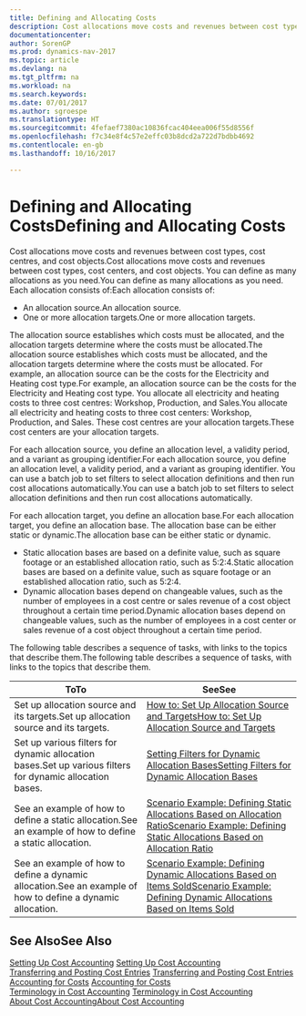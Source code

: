 ```yaml
---
title: Defining and Allocating Costs
description: Cost allocations move costs and revenues between cost types, cost centres, and cost objects. You can define as many allocations as you need.
documentationcenter: 
author: SorenGP
ms.prod: dynamics-nav-2017
ms.topic: article
ms.devlang: na
ms.tgt_pltfrm: na
ms.workload: na
ms.search.keywords: 
ms.date: 07/01/2017
ms.author: sgroespe
ms.translationtype: HT
ms.sourcegitcommit: 4fefaef7380ac10836fcac404eea006f55d8556f
ms.openlocfilehash: f7c34e8f4c57e2effc03b8dcd2a722d7bdbb4692
ms.contentlocale: en-gb
ms.lasthandoff: 10/16/2017

---
```

# <a name="defining-and-allocating-costs"></a><span data-ttu-id="f6636-104">Defining and Allocating Costs</span><span class="sxs-lookup"><span data-stu-id="f6636-104">Defining and Allocating Costs</span></span>
<span data-ttu-id="f6636-105">Cost allocations move costs and revenues between cost types, cost centres, and cost objects.</span><span class="sxs-lookup"><span data-stu-id="f6636-105">Cost allocations move costs and revenues between cost types, cost centers, and cost objects.</span></span> <span data-ttu-id="f6636-106">You can define as many allocations as you need.</span><span class="sxs-lookup"><span data-stu-id="f6636-106">You can define as many allocations as you need.</span></span> <span data-ttu-id="f6636-107">Each allocation consists of:</span><span class="sxs-lookup"><span data-stu-id="f6636-107">Each allocation consists of:</span></span>  

-   <span data-ttu-id="f6636-108">An allocation source.</span><span class="sxs-lookup"><span data-stu-id="f6636-108">An allocation source.</span></span>  
-   <span data-ttu-id="f6636-109">One or more allocation targets.</span><span class="sxs-lookup"><span data-stu-id="f6636-109">One or more allocation targets.</span></span>  

<span data-ttu-id="f6636-110">The allocation source establishes which costs must be allocated, and the allocation targets determine where the costs must be allocated.</span><span class="sxs-lookup"><span data-stu-id="f6636-110">The allocation source establishes which costs must be allocated, and the allocation targets determine where the costs must be allocated.</span></span> <span data-ttu-id="f6636-111">For example, an allocation source can be the costs for the Electricity and Heating cost type.</span><span class="sxs-lookup"><span data-stu-id="f6636-111">For example, an allocation source can be the costs for the Electricity and Heating cost type.</span></span> <span data-ttu-id="f6636-112">You allocate all electricity and heating costs to three cost centres: Workshop, Production, and Sales.</span><span class="sxs-lookup"><span data-stu-id="f6636-112">You allocate all electricity and heating costs to three cost centers: Workshop, Production, and Sales.</span></span> <span data-ttu-id="f6636-113">These cost centres are your allocation targets.</span><span class="sxs-lookup"><span data-stu-id="f6636-113">These cost centers are your allocation targets.</span></span>  

<span data-ttu-id="f6636-114">For each allocation source, you define an allocation level, a validity period, and a variant as grouping identifier.</span><span class="sxs-lookup"><span data-stu-id="f6636-114">For each allocation source, you define an allocation level, a validity period, and a variant as grouping identifier.</span></span> <span data-ttu-id="f6636-115">You can use a batch job to set filters to select allocation definitions and then run cost allocations automatically.</span><span class="sxs-lookup"><span data-stu-id="f6636-115">You can use a batch job to set filters to select allocation definitions and then run cost allocations automatically.</span></span>  

<span data-ttu-id="f6636-116">For each allocation target, you define an allocation base.</span><span class="sxs-lookup"><span data-stu-id="f6636-116">For each allocation target, you define an allocation base.</span></span> <span data-ttu-id="f6636-117">The allocation base can be either static or dynamic.</span><span class="sxs-lookup"><span data-stu-id="f6636-117">The allocation base can be either static or dynamic.</span></span>  

-   <span data-ttu-id="f6636-118">Static allocation bases are based on a definite value, such as square footage or an established allocation ratio, such as 5:2:4.</span><span class="sxs-lookup"><span data-stu-id="f6636-118">Static allocation bases are based on a definite value, such as square footage or an established allocation ratio, such as 5:2:4.</span></span>  
-   <span data-ttu-id="f6636-119">Dynamic allocation bases depend on changeable values, such as the number of employees in a cost centre or sales revenue of a cost object throughout a certain time period.</span><span class="sxs-lookup"><span data-stu-id="f6636-119">Dynamic allocation bases depend on changeable values, such as the number of employees in a cost center or sales revenue of a cost object throughout a certain time period.</span></span>  

<span data-ttu-id="f6636-120">The following table describes a sequence of tasks, with links to the topics that describe them.</span><span class="sxs-lookup"><span data-stu-id="f6636-120">The following table describes a sequence of tasks, with links to the topics that describe them.</span></span>

|<span data-ttu-id="f6636-121">To</span><span class="sxs-lookup"><span data-stu-id="f6636-121">To</span></span>|<span data-ttu-id="f6636-122">See</span><span class="sxs-lookup"><span data-stu-id="f6636-122">See</span></span>|  
|--------|---------|  
|<span data-ttu-id="f6636-123">Set up allocation source and its targets.</span><span class="sxs-lookup"><span data-stu-id="f6636-123">Set up allocation source and its targets.</span></span>|[<span data-ttu-id="f6636-124">How to: Set Up Allocation Source and Targets</span><span class="sxs-lookup"><span data-stu-id="f6636-124">How to: Set Up Allocation Source and Targets</span></span>](finance-how-to-set-up-allocation-source-and-targets.md)|  
|<span data-ttu-id="f6636-125">Set up various filters for dynamic allocation bases.</span><span class="sxs-lookup"><span data-stu-id="f6636-125">Set up various filters for dynamic allocation bases.</span></span>|[<span data-ttu-id="f6636-126">Setting Filters for Dynamic Allocation Bases</span><span class="sxs-lookup"><span data-stu-id="f6636-126">Setting Filters for Dynamic Allocation Bases</span></span>](finance-setting-filters-for-dynamic-allocation-bases.md)|  
|<span data-ttu-id="f6636-127">See an example of how to define a static allocation.</span><span class="sxs-lookup"><span data-stu-id="f6636-127">See an example of how to define a static allocation.</span></span>|[<span data-ttu-id="f6636-128">Scenario Example: Defining Static Allocations Based on Allocation Ratio</span><span class="sxs-lookup"><span data-stu-id="f6636-128">Scenario Example: Defining Static Allocations Based on Allocation Ratio</span></span>](finance-scenario-example-defining-static-allocations-based-on-allocation-ratio.md)|  
|<span data-ttu-id="f6636-129">See an example of how to define a dynamic allocation.</span><span class="sxs-lookup"><span data-stu-id="f6636-129">See an example of how to define a dynamic allocation.</span></span>|[<span data-ttu-id="f6636-130">Scenario Example: Defining Dynamic Allocations Based on Items Sold</span><span class="sxs-lookup"><span data-stu-id="f6636-130">Scenario Example: Defining Dynamic Allocations Based on Items Sold</span></span>](finance-scenario-example-defining-dynamic-allocations-based-on-items-sold.md)|  

## <a name="see-also"></a><span data-ttu-id="f6636-131">See Also</span><span class="sxs-lookup"><span data-stu-id="f6636-131">See Also</span></span>  
 <span data-ttu-id="f6636-132">[Setting Up Cost Accounting](finance-set-up-cost-accounting.md) </span><span class="sxs-lookup"><span data-stu-id="f6636-132">[Setting Up Cost Accounting](finance-set-up-cost-accounting.md) </span></span>  
 <span data-ttu-id="f6636-133">[Transferring and Posting Cost Entries](finance-transfer-and-post-cost-entries.md) </span><span class="sxs-lookup"><span data-stu-id="f6636-133">[Transferring and Posting Cost Entries](finance-transfer-and-post-cost-entries.md) </span></span>  
 <span data-ttu-id="f6636-134">[Accounting for Costs](finance-manage-cost-accounting.md) </span><span class="sxs-lookup"><span data-stu-id="f6636-134">[Accounting for Costs](finance-manage-cost-accounting.md) </span></span>  
 <span data-ttu-id="f6636-135">[Terminology in Cost Accounting](finance-terminology-in-cost-accounting.md) </span><span class="sxs-lookup"><span data-stu-id="f6636-135">[Terminology in Cost Accounting](finance-terminology-in-cost-accounting.md) </span></span>  
 [<span data-ttu-id="f6636-136">About Cost Accounting</span><span class="sxs-lookup"><span data-stu-id="f6636-136">About Cost Accounting</span></span>](finance-about-cost-accounting.md)

